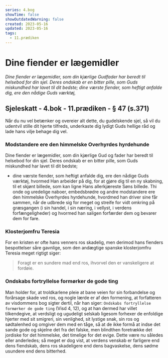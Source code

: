 ```yaml
---
series: 4.bog
showTime: false
showOutdatedWarning: false
created: 2023-05-16
updated: 2023-05-16
tags:
  - 11.prædiken
---
```


# Dine fiender er lægemidler
_Dine fiender er lægemidler, som din kjærlige Gudfader har beredt til helsebod for din sjel. Deres ondskab er en bitter pille, som Guds miskundhed har lavet til dit bedste; dine værste fiender, som heftigt anfalde dig, ere den nådige Guds værktøj,_

## Sjeleskatt - 4.bok - 11.prædiken - § 47 (s.371)
Når du nu vel betænker og overeier alt dette, du gudelskende sjel, så vil du udentvil stille dit hjerte tilfreds, underkaste dig lydigt Guds hellige råd og lade hans vilje behage dig vel. 

### Modstandere ere den himmelske Overhyrdes hyrdehunde
Dine fiender er lægemidler, som din kjærlige Gud og fader har beredt til helsebod for din sjel. Deres ondskab er en bitter pille, som Guds miskundhed har lavet til dit bedste; 
- dine værste fiender, som heftigt anfalde dig, ere den nådige Guds værktøj, hvormed Han arbeider på dig, for at gjøre dig til en ny skabning, til et skjønt billede, som kan ligne Hans allerkjæreste Søns billede. Thi onde og uredelige naboer, embedsbrødre og andre modstandere ere den himmelske Overhyrdes hyrdehunde, hvordmed han driver sine får sammen, når de udbrede sig for meget og streife for vidt omkring på græsgangen (i sin handel, i sin næring, i vellyst, i verdens forfængeligheder) og hvormed han saligen forfærder dem og bevarer dem for fare. 

### Klosterjomfru Teresia
For en kristen er ofte hans venners ros skadelig, men derimod hans fienders bespottelser såre gavnlige, som den andægtige spanske klosterjomfru Teresia meget rigtigt siger:

> Foragt er en sundere mad end ros, ihvorvel den er vanskeligere at fordøie.

### Ondskabs fortryllelse formørker de gode ting
Man holder for, at troldkarlene pleie at bane veien for sin forbandelse og forårsage skade ved ros, og nogle lærde er af den formening, at forfatteren av visdommens bog sigter dertil, når han siger: `Ondskabs fortryllelse formørker de gode ting` (Visd 4, 12), og at han dermed har villet tilkendegive, at verdsligt og ugudeligt selskab ligesom forhexer de enfoldige hjerter med sit smigreri, sin venlighed, sit lystige snak, sin ros og sødtalenhed og omgiver dem med en tåge, så at de ikke formå at indse det sande gode og skjelne det fra det falske, men blindthen foretrække det jordiske for det himmelske, det timelige for det evige. Dette være nu således eller anderledes; så meget er dog vist, at verdens venskab er farligere end dens fiendskab, dens ros skadeligere end dens bagvaskelse, dens sødme usundere end dens bitterhed.